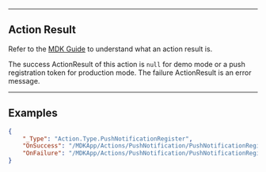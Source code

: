 
----
## Action Result
Refer to the [MDK Guide](https://help.sap.com/doc/f53c64b93e5140918d676b927a3cd65b/Cloud/en-US/docs-en/guides/getting-started/mdk/development/action-binding-and-result.html#action-results) to understand what an action result is.

The success ActionResult of this action is `null` for demo mode or a push registration token for production mode. The failure ActionResult is an error message.

----
## Examples

```json
{
    "_Type": "Action.Type.PushNotificationRegister",
    "OnSuccess": "/MDKApp/Actions/PushNotification/PushNotificationRegisterSuccessMessage.action",
    "OnFailure": "/MDKApp/Actions/PushNotification/PushNotificationRegisterFailureMessage.action"
}
```
